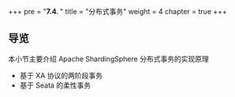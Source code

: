 +++
pre = "<b>7.4. </b>"
title = "分布式事务"
weight = 4
chapter = true
+++

## 导览

本小节主要介绍 Apache ShardingSphere 分布式事务的实现原理

* 基于 XA 协议的两阶段事务
* 基于 Seata 的柔性事务
